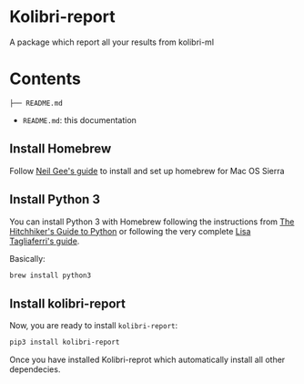 # Kolibri-report

A package which report all your results from kolibri-ml
# Contents

```
├── README.md

```

- `README.md`: this documentation

## Install Homebrew

Follow [Neil Gee's guide](https://coolestguidesontheplanet.com/installing-homebrew-on-macos-sierra-package-manager-for-unix-apps) to install and set up homebrew for Mac OS Sierra

## Install Python 3

You can install Python 3 with Homebrew following the instructions from [The Hitchhiker's Guide to Python](http://python-guide-pt-br.readthedocs.io/en/latest/starting/install3/osx/) or following the very complete [Lisa Tagliaferri's guide](https://www.digitalocean.com/community/tutorials/how-to-install-python-3-and-set-up-a-local-programming-environment-on-macos).

Basically:

```bash
brew install python3
```

## Install kolibri-report

Now, you are ready to install `kolibri-report`:

```bash
pip3 install kolibri-report
```

Once you have installed Kolibri-reprot which automatically install all other dependecies.
